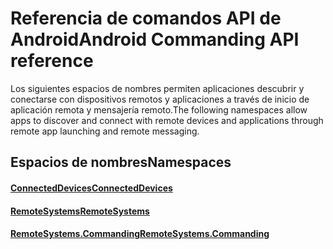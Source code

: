 # <a name="android-commanding-api-reference"></a><span data-ttu-id="bb395-101">Referencia de comandos API de Android</span><span class="sxs-lookup"><span data-stu-id="bb395-101">Android Commanding API reference</span></span>

<span data-ttu-id="bb395-102">Los siguientes espacios de nombres permiten aplicaciones descubrir y conectarse con dispositivos remotos y aplicaciones a través de inicio de aplicación remota y mensajería remoto.</span><span class="sxs-lookup"><span data-stu-id="bb395-102">The following namespaces allow apps to discover and connect with remote devices and applications through remote app launching and remote messaging.</span></span>

## <a name="namespaces"></a><span data-ttu-id="bb395-103">Espacios de nombres</span><span class="sxs-lookup"><span data-stu-id="bb395-103">Namespaces</span></span>

#### <a name="connecteddeviceshttpsdocsmicrosoftcomjavaapicommicrosoftconnecteddevices"></a>[<span data-ttu-id="bb395-104">ConnectedDevices</span><span class="sxs-lookup"><span data-stu-id="bb395-104">ConnectedDevices</span></span>](https://docs.microsoft.com/java/api/com.microsoft.connecteddevices)
#### <a name="remotesystemshttpsdocsmicrosoftcomjavaapicommicrosoftconnecteddevicesremotesystems"></a>[<span data-ttu-id="bb395-105">RemoteSystems</span><span class="sxs-lookup"><span data-stu-id="bb395-105">RemoteSystems</span></span>](https://docs.microsoft.com/java/api/com.microsoft.connecteddevices.remotesystems)
#### <a name="remotesystemscommandinghttpsdocsmicrosoftcomjavaapicommicrosoftconnecteddevicesremotesystemscommanding"></a>[<span data-ttu-id="bb395-106">RemoteSystems.Commanding</span><span class="sxs-lookup"><span data-stu-id="bb395-106">RemoteSystems.Commanding</span></span>](https://docs.microsoft.com/java/api/com.microsoft.connecteddevices.remotesystems.commanding)